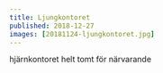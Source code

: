 ```yaml
---
title: Ljungkontoret
published: 2018-12-27
images: [20181124-ljungkontoret.jpg]
---
```


hjärnkontoret helt tomt för närvarande

